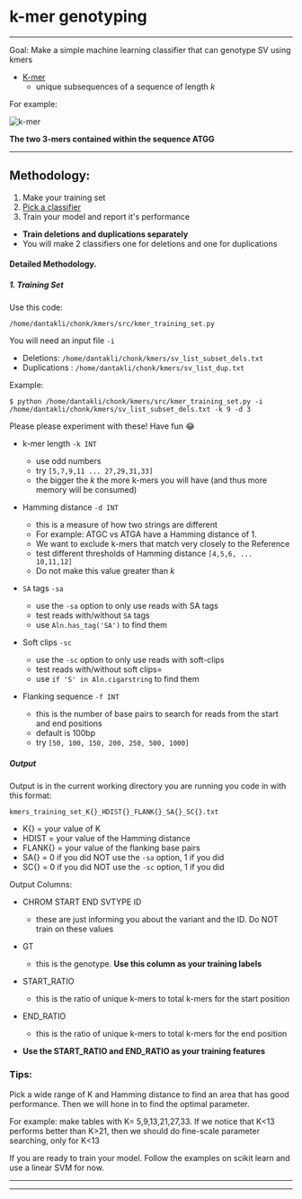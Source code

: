 # k-mer genotyping
----------------------

Goal: Make a simple machine learning classifier that can genotype SV using kmers

* [K-mer](http://compbiolwiki.plos.org/wiki/K-mer)
  * unique subsequences of a sequence of length *k*

For example:

![k-mer](http://compbiolwiki.plos.org/w/images/thumb/a/a1/K_mers.svg/406px-K_mers.svg.png)

**The two 3-mers contained within the sequence ATGG**

------------

## Methodology:

1. Make your training set
2. [Pick a classifier](https://scikit-learn.org/stable/tutorial/machine_learning_map/index.html)
3. Train your model and report it's performance
  * **Train deletions and duplications separately**
  * You will make 2 classifiers one for deletions and one for duplications

#### Detailed Methodology.

##### 1. Training Set

Use this code: 

`/home/dantakli/chonk/kmers/src/kmer_training_set.py`

You will need an input file `-i`

* Deletions: `/home/dantakli/chonk/kmers/sv_list_subset_dels.txt`
* Duplications : `/home/dantakli/chonk/kmers/sv_list_dup.txt`

Example: 

```
$ python /home/dantakli/chonk/kmers/src/kmer_training_set.py -i /home/dantakli/chonk/kmers/sv_list_subset_dels.txt -k 9 -d 3
```


Please please experiment with these! Have fun :joy:

* k-mer length `-k INT` 
  * use odd numbers
  * try `[5,7,9,11 ... 27,29,31,33]`
  * the bigger the *k* the more k-mers you will have (and thus more memory will be consumed)

* Hamming distance `-d INT`
  * this is a measure of how two strings are different
  * For example: ATGC vs ATGA have a Hamming distance of 1.
  * We want to exclude k-mers that match very closely to the Reference
  * test different thresholds of Hamming distance `[4,5,6, ... 10,11,12]` 
  * Do not make this value greater than *k*

* `SA` tags `-sa`
  * use the `-sa` option to only use reads with SA tags
  * test reads with/without `SA` tags
  * use `Aln.has_tag('SA')` to find them

* Soft clips `-sc`
  * use the `-sc` option to only use reads with soft-clips
  * test reads with/without soft clips=
  * use `if 'S' in Aln.cigarstring` to find them

* Flanking sequence `-f INT`
  * this is the number of base pairs to search for reads from the start and end positions
  * default is 100bp
  * try `[50, 100, 150, 200, 250, 500, 1000]`


##### Output

Output is in the current working directory you are running you code in with this format:

`kmers_training_set_K{}_HDIST{}_FLANK{}_SA{}_SC{}.txt`
  * K{} = your value of K
  * HDIST = your value of the Hamming distance
  * FLANK{} = your value of the flanking base pairs
  * SA{} = 0 if you did NOT use the `-sa` option, 1 if you did
  * SC{} = 0 if you did NOT use the `-sc` option, 1 if you did

Output Columns:
  * CHROM START END SVTYPE ID
    * these are just informing you about the variant and the ID. Do NOT train on these values
  * GT 
    * this is the genotype. **Use this column as your training labels** 
  * START_RATIO
    * this is the ratio of unique k-mers to total k-mers for the start position
  * END_RATIO
    * this is the ratio of unique k-mers to total k-mers for the end position 

* **Use the START_RATIO and END_RATIO as your training features**

### Tips:

Pick a wide range of K and Hamming distance to find an area that has good performance. Then we will hone in to find the optimal parameter. 

For example: make tables with K= 5,9,13,21,27,33. If we notice that K<13 performs better than K>21, then we should do fine-scale parameter searching, only for K<13

If you are ready to train your model. Follow the examples on scikit learn and use a linear SVM for now. 

-----------------------


----------------------


